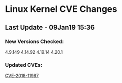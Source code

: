 
# **Linux Kernel CVE Changes**

## Last Update - 09Jan19 15:36


### **New Versions Checked:**

4.9.149
4.14.92
4.19.14
4.20.1

### **Updated CVEs:**

[CVE-2018-11987](https://www.linuxkernelcves.com/#/cves/CVE-2018-11987)